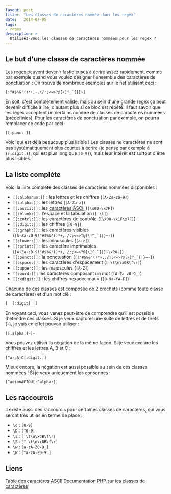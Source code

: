 ```yaml
---
layout: post
title:  "Les classes de caractères nommée dans les regex"
date:   2014-07-05
tags:
- regex
description: >
  Utilisez-vous les classes de caractères nommées pour les regex ?
---
```


## Le but d'une classe de caractères nommée

Les regex peuvent devenir fastidieuses à écrire assez rapidement, comme par exemple quand vous voulez désigner l'ensemble des caractères de ponctuation :
On trouve de nombreux exemples sur le net utilisant ceci :

	[!"#$%&'()*+,-.\/:;<=>?@[\]^_`{|}~]

En soit, c'est complètement valide, mais au sein d'une grande regex ça peut devenir difficile à lire, d'autant plus si ce bloc est répété.
Il faut savoir que les regex acceptent un certains nombre de classes de caractères nommées (prédéfinies). Pour les caractères de ponctuation par exemple, on pourra remplacer ce code par ceci :

	[[:punct:]]

Voici qui est déjà beaucoup plus lisible !
Les classes ne caractères ne sont pas systématiquement plus courtes à écrire (je pense par exemple à `[[:digit:]]`, qui est plus long que `[0-9]`), mais leur intérêt est surtout d'être plus lisibles.

## La liste complète

Voici la liste complète des classes de caractères nommées disponibles :

- `[[:alphanum:]]` : les lettres et les chiffres (`[A-Za-z0-9]`)
- `[[:alpha:]]` : les lettres (`[A-Za-z]`)
- `[[:ascii:]]` : les [caractères ASCII](http://fr.wikipedia.org/wiki/American_Standard_Code_for_Information_Interchange#Description) (`[\x00-\x7F]`)
- `[[:blank:]]` : l'espace et la tabulation (`[ \t]`)
- `[[:cntrl:]]` : les caractères de contrôle (`[\x00-\x1F\x7F]`)
- `[[:digit:]]` : les chiffres (`[0-9]`)
- `[[:graph:]]` : les caractères visibles <br>(``[A-Za-z0-9!"#$%&'()*+,./:;<=>?@[\]^_`{|}~-]``)
- `[[:lower:]]` : les minuscules (`[a-z]`)
- `[[:print:]]` : les caractère imprimables <br>(``[A-Za-z0-9!"#$%&'()*+,./:;<=>?@[\]^_`{|}~\x20-]``)
- `[[:punct:]]` : la ponctuation (``[!"#$%&'()*+,./:;<=>?@[\]^_`{|}~-]``)
- `[[:space:]]` : les caractères d'espacement (`[ \t\n\x0B\f\r]`)
- `[[:upper:]]` : les majuscules (`[A-Z]`)
- `[[:word:]]` : les caractères composant un mot (`[A-Za-z0-9_]`)
- `[[:xdigit:]]` : les chiffres hexadécimaux (`[0-9a-fA-F]`)

Chacune de ces classes est composée de 2 crochets (comme toute classe de caractères) et d'un mot clé :

	[  [:digit]  ]

En voyant ceci, vous venez peut-être de comprendre qu'il est possible d'étendre ces classes. Si je veux capturer une suite de lettres et de tirets (`-`), je vais en effet pouvoir utiliser :

	[[:alpha:]-]+

Vous pouvez utiliser la négation de la même façon. Si je veux exclure les chiffres et les lettres A, B et C :

	[^a-cA-C[:digit:]]

Mieux encore, la négation est aussi possible au sein de ces classes nommées ! Si je veux uniquement les consonnes :

	[^aeiouAEIOU[:^alpha:]]

## Les raccourcis

Il existe aussi des raccourcis pour certaines classes de caractères, qui vous seront très utiles en terme de place :

- `\d` : `[0-9]`
- `\D` : `[^0-9]`
- `\s` : `[ \t\n\x0B\f\r]`
- `\S` : `[^ \t\n\x0B\f\r]`
- `\w` : `[a-zA-Z0-9_]`
- `\W` : `[^a-zA-Z0-9_]`

## Liens

[Table des caractères ASCII](http://fr.wikipedia.org/wiki/American_Standard_Code_for_Information_Interchange#Description)
[Documentation PHP sur les classes de caractères](http://fr.php.net//manual/fr/regexp.reference.character-classes.php)